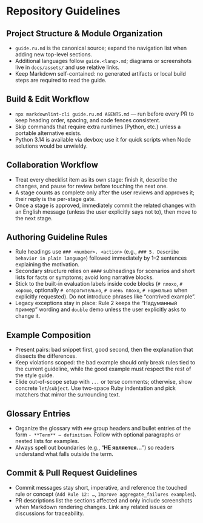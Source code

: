 # Repository Guidelines

## Project Structure & Module Organization
- `guide.ru.md` is the canonical source; expand the navigation list when adding new top-level sections.
- Additional languages follow `guide.<lang>.md`; diagrams or screenshots live in `docs/assets/` and use relative links.
- Keep Markdown self-contained: no generated artifacts or local build steps are required to read the guide.

## Build & Edit Workflow
- `npx markdownlint-cli guide.ru.md AGENTS.md` — run before every PR to keep heading order, spacing, and code fences consistent.
- Skip commands that require extra runtimes (Python, etc.) unless a portable alternative exists.
- Python 3.14 is available via devbox; use it for quick scripts when Node solutions would be unwieldy.

## Collaboration Workflow
- Treat every checklist item as its own stage: finish it, describe the changes, and pause for review before touching the next one.
- A stage counts as complete only after the user reviews and approves it; their reply is the per-stage gate.
- Once a stage is approved, immediately commit the related changes with an English message (unless the user explicitly says not to), then move to the next stage.

## Authoring Guideline Rules
- Rule headings use `### <number>. <action>` (e.g., `### 5. Describe behavior in plain language`) followed immediately by 1–2 sentences explaining the motivation.
- Secondary structure relies on `####` subheadings for scenarios and short lists for facts or symptoms; avoid long narrative blocks.
- Stick to the built-in evaluation labels inside code blocks (`# плохо`, `# хорошо`, optionally `# отвратительно`, `# очень плохо`, `# нормально` when explicitly requested). Do not introduce phrases like “contrived example”.
- Legacy exceptions stay in place: Rule 2 keeps the “Надуманный пример” wording and `double` demo unless the user explicitly asks to change it.

## Example Composition
- Present pairs: bad snippet first, good second, then the explanation that dissects the differences.
- Keep violations scoped: the bad example should only break rules tied to the current guideline, while the good example must respect the rest of the style guide.
- Elide out-of-scope setup with `...` or terse comments; otherwise, show concrete `let`/`subject`. Use two-space Ruby indentation and pick matchers that mirror the surrounding text.

## Glossary Entries
- Organize the glossary with `###` group headers and bullet entries of the form `- **Term** — definition`. Follow with optional paragraphs or nested lists for examples.
- Always spell out boundaries (e.g., “**НЕ является…**”) so readers understand what falls outside the term.

## Commit & Pull Request Guidelines
- Commit messages stay short, imperative, and reference the touched rule or concept (`Add Rule 12: …`, `Improve aggregate_failures examples`).
- PR descriptions list the sections affected and only include screenshots when Markdown rendering changes. Link any related issues or discussions for traceability.
